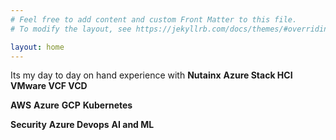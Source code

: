 ```yaml
---
# Feel free to add content and custom Front Matter to this file.
# To modify the layout, see https://jekyllrb.com/docs/themes/#overriding-theme-defaults

layout: home
---
```

Its my day to day on hand experience with
 **Nutainx**                **Azure Stack HCI**      **VMware VCF VCD**   

 **AWS**                    **Azure**                       **GCP**                      **Kubernetes**   

 **Security**               **Azure Devops**                **AI and ML**
 
